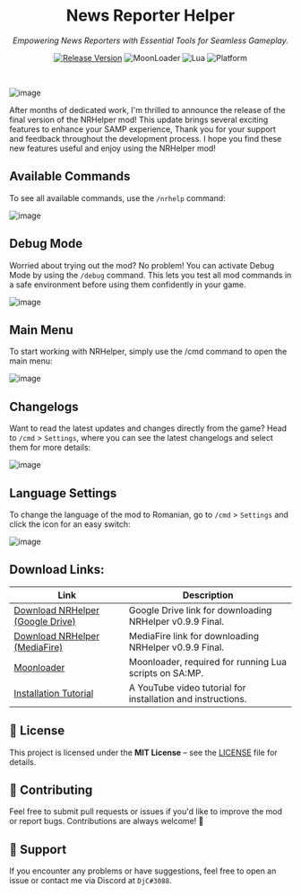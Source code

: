 <div align='center'>

# News Reporter Helper

_Empowering News Reporters with Essential Tools for Seamless Gameplay._ <br>

[![Release Version](https://img.shields.io/github/v/release/JohnyCore/nrhelper)](https://github.com/JohnyCore/nrhelper/releases) ![MoonLoader](https://img.shields.io/badge/MoonLoader-compatible-green.svg) ![Lua](https://img.shields.io/badge/lua-5.1-purple.svg)  ![Platform](https://img.shields.io/badge/platform-SAMP-darkgreen.svg)

</div> <br>

![image](https://github.com/user-attachments/assets/218a1e6d-09af-4e90-a817-7c94e6758219)



After months of dedicated work, I'm thrilled to announce the release of the final version of the NRHelper mod! This update brings several exciting features to enhance your SAMP experience, Thank you for your support and feedback throughout the development process. I hope you find these new features useful and enjoy using the NRHelper mod!


## Available Commands
To see all available commands, use the `/nrhelp` command:

![image](https://github.com/user-attachments/assets/ef088221-a11e-47d1-9c58-3555490cc2da)


## Debug Mode
Worried about trying out the mod? No problem! You can activate Debug Mode by using the `/debug` command. This lets you test all mod commands in a safe environment before using them confidently in your game.

![image](https://github.com/user-attachments/assets/07a0c1e8-582c-43e9-af55-ff97321f0bea)


## Main Menu
To start working with NRHelper, simply use the /cmd command to open the main menu:

![image](https://github.com/user-attachments/assets/4d79faa1-7283-4906-8e62-416fb1de90f7)


## Changelogs
Want to read the latest updates and changes directly from the game? Head to `/cmd` > `Settings`, where you can see the latest changelogs and select them for more details:

![image](https://github.com/user-attachments/assets/8836bda1-fb89-44d4-a9d8-48984461ba7c)


## Language Settings
To change the language of the mod to Romanian, go to `/cmd` > `Settings` and click the icon for an easy switch:

![image](https://github.com/user-attachments/assets/5d4dfa4e-5b3c-48c5-ba05-0e9e149a1a94)


## Download Links: 

| Link | Description |
| --- | --- |
| [Download NRHelper (Google Drive)](https://drive.google.com/file/d/1lMA6AFA4rvbV-E-4foZ1dDF8geWWlACY/view?usp=sharing) | Google Drive link for downloading NRHelper v0.9.9 Final. |
| [Download NRHelper (MediaFire)](https://www.mediafire.com/file/39qsdabeh1s186b/NRHelper_v0.9.9_Final.rar/file) | MediaFire link for downloading NRHelper v0.9.9 Final. |
| [Moonloader](https://www.blast.hk/threads/13305/) | Moonloader, required for running Lua scripts on SA:MP. |
| [Installation Tutorial](https://youtu.be/l82szedMgiQ) | A YouTube video tutorial for installation and instructions. |

## 📜 License
This project is licensed under the **MIT License** – see the [LICENSE](LICENSE) file for details.

## 🤝 Contributing
Feel free to submit pull requests or issues if you'd like to improve the mod or report bugs. Contributions are always welcome! 🙌

## 💬 Support 
If you encounter any problems or have suggestions, feel free to open an issue or contact me via Discord at `DjC#3088`.


